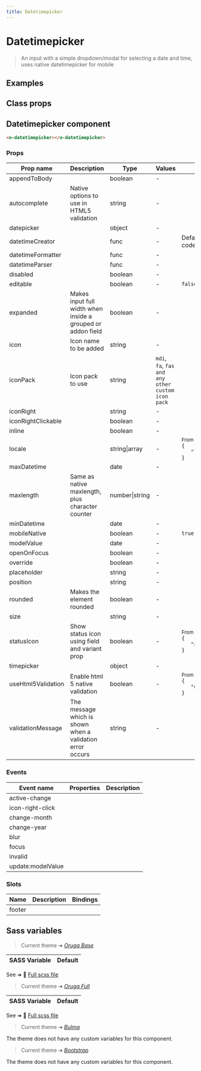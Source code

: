 ```yaml
---
title: Datetimepicker
---
```


# Datetimepicker

<div class="vp-doc">

> An input with a simple dropdown/modal for selecting a date and time, uses native datetimepicker for mobile

<Carbon />
</div>

<div class="vp-example">

## Examples

<example-datetimepicker />

</div>
<div class="vp-example">

## Class props

<inspector-datetimepicker-viewer />

</div>

<div class="vp-doc">

## Datetimepicker component

```html
<o-datetimepicker></o-datetimepicker>
```

### Props

| Prop name          | Description                                                 | Type           | Values                                            | Default                                                                                                                                              |
| ------------------ | ----------------------------------------------------------- | -------------- | ------------------------------------------------- | ---------------------------------------------------------------------------------------------------------------------------------------------------- |
| appendToBody       |                                                             | boolean        | -                                                 | <code style='white-space: nowrap; padding: 0;'></code>                                                                                               |
| autocomplete       | Native options to use in HTML5 validation                   | string         | -                                                 | <code style='white-space: nowrap; padding: 0;'></code>                                                                                               |
| datepicker         |                                                             | object         | -                                                 | <code style='white-space: nowrap; padding: 0;'></code>                                                                                               |
| datetimeCreator    |                                                             | func           | -                                                 | Default function (see source code)                                                                                                                   |
| datetimeFormatter  |                                                             | func           | -                                                 | <code style='white-space: nowrap; padding: 0;'></code>                                                                                               |
| datetimeParser     |                                                             | func           | -                                                 | <code style='white-space: nowrap; padding: 0;'></code>                                                                                               |
| disabled           |                                                             | boolean        | -                                                 | <code style='white-space: nowrap; padding: 0;'></code>                                                                                               |
| editable           |                                                             | boolean        | -                                                 | <code style='white-space: nowrap; padding: 0;'>false</code>                                                                                          |
| expanded           | Makes input full width when inside a grouped or addon field | boolean        | -                                                 | <code style='white-space: nowrap; padding: 0;'></code>                                                                                               |
| icon               | Icon name to be added                                       | string         | -                                                 | <code style='white-space: nowrap; padding: 0;'></code>                                                                                               |
| iconPack           | Icon pack to use                                            | string         | `mdi`, `fa`, `fas and any other custom icon pack` | <code style='white-space: nowrap; padding: 0;'></code>                                                                                               |
| iconRight          |                                                             | string         | -                                                 | <code style='white-space: nowrap; padding: 0;'></code>                                                                                               |
| iconRightClickable |                                                             | boolean        | -                                                 | <code style='white-space: nowrap; padding: 0;'></code>                                                                                               |
| inline             |                                                             | boolean        | -                                                 | <code style='white-space: nowrap; padding: 0;'></code>                                                                                               |
| locale             |                                                             | string\|array  | -                                                 | <div><small>From <b>config</b>:</small></div><code style='white-space: nowrap; padding: 0;'>{<br>&nbsp;&nbsp; "locale": undefined<br>}</code>        |
| maxDatetime        |                                                             | date           | -                                                 | <code style='white-space: nowrap; padding: 0;'></code>                                                                                               |
| maxlength          | Same as native maxlength, plus character counter            | number\|string | -                                                 | <code style='white-space: nowrap; padding: 0;'></code>                                                                                               |
| minDatetime        |                                                             | date           | -                                                 | <code style='white-space: nowrap; padding: 0;'></code>                                                                                               |
| mobileNative       |                                                             | boolean        | -                                                 | <code style='white-space: nowrap; padding: 0;'>true</code>                                                                                           |
| modelValue         |                                                             | date           | -                                                 | <code style='white-space: nowrap; padding: 0;'></code>                                                                                               |
| openOnFocus        |                                                             | boolean        | -                                                 | <code style='white-space: nowrap; padding: 0;'></code>                                                                                               |
| override           |                                                             | boolean        | -                                                 | <code style='white-space: nowrap; padding: 0;'></code>                                                                                               |
| placeholder        |                                                             | string         | -                                                 | <code style='white-space: nowrap; padding: 0;'></code>                                                                                               |
| position           |                                                             | string         | -                                                 | <code style='white-space: nowrap; padding: 0;'></code>                                                                                               |
| rounded            | Makes the element rounded                                   | boolean        | -                                                 | <code style='white-space: nowrap; padding: 0;'></code>                                                                                               |
| size               |                                                             | string         | -                                                 | <code style='white-space: nowrap; padding: 0;'></code>                                                                                               |
| statusIcon         | Show status icon using field and variant prop               | boolean        | -                                                 | <div><small>From <b>config</b>:</small></div><code style='white-space: nowrap; padding: 0;'>{<br>&nbsp;&nbsp; "statusIcon": true<br>}</code>         |
| timepicker         |                                                             | object         | -                                                 | <code style='white-space: nowrap; padding: 0;'></code>                                                                                               |
| useHtml5Validation | Enable html 5 native validation                             | boolean        | -                                                 | <div><small>From <b>config</b>:</small></div><code style='white-space: nowrap; padding: 0;'>{<br>&nbsp;&nbsp; "useHtml5Validation": true<br>}</code> |
| validationMessage  | The message which is shown when a validation error occurs   | string         | -                                                 | <code style='white-space: nowrap; padding: 0;'></code>                                                                                               |

### Events

| Event name        | Properties | Description |
| ----------------- | ---------- | ----------- |
| active-change     |            |
| icon-right-click  |            |
| change-month      |            |
| change-year       |            |
| blur              |            |
| focus             |            |
| invalid           |            |
| update:modelValue |            |

### Slots

| Name   | Description | Bindings |
| ------ | ----------- | -------- |
| footer |             |          |

</div>

<div class="vp-doc">

## Sass variables

<div class="theme-orugabase">

> Current theme ➜ _[Oruga Base](https://github.com/oruga-ui/theme-oruga)_

| SASS Variable | Default |
| ------------- | ------- |

See ➜ 📄 [Full scss file](https://github.com/oruga-ui/theme-oruga/tree/main/src/assets/scss/components/_datetimepicker.scss)

</div><div class="theme-orugafull">

> Current theme ➜ _[Oruga Full](https://github.com/oruga-ui/theme-oruga)_

| SASS Variable | Default |
| ------------- | ------- |

See ➜ 📄 [Full scss file](https://github.com/oruga-ui/theme-oruga/tree/main/src/assets/scss/components/_datetimepicker.scss)

</div><div class="theme-bulma">

> Current theme ➜ _[Bulma](https://github.com/oruga-ui/theme-bulma)_

<p>The theme does not have any custom variables for this component.</p>
</div><div class="theme-bootstrap">

> Current theme ➜ _[Bootstrap](https://github.com/oruga-ui/theme-bootstrap)_

<p>The theme does not have any custom variables for this component.</p>
</div>

</div>
